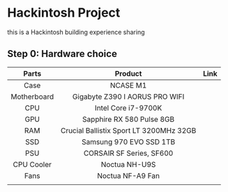 # Hackintosh Project

this is a Hackintosh building experience sharing

## Step 0: Hardware choice

| Parts | Product | Link |
| :---: | :---: | :---: |
| Case | NCASE M1 | []() |
| Motherboard | Gigabyte Z390 I AORUS PRO WIFI | []() |
| CPU | Intel Core i7-9700K | []() |
| GPU | Sapphire RX 580 Pulse 8GB | []() |
| RAM | Crucial Ballistix Sport LT 3200MHz 32GB | []() |
| SSD | Samsung 970 EVO SSD 1TB | []() |
| PSU | CORSAIR SF Series, SF600 | []() |
| CPU Cooler | Noctua NH-U9S | []() |
| Fans | Noctua NF-A9 Fan | []() |
|  |  |
